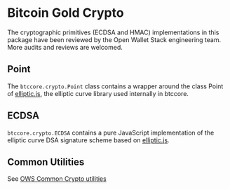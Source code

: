 # Bitcoin Gold Crypto
The cryptographic primitives (ECDSA and HMAC) implementations in this package have been reviewed by the Open Wallet Stack engineering team. More audits and reviews are welcomed.

## Point
The `btccore.crypto.Point` class contains a wrapper around the class Point of [elliptic.js](https://github.com/indutny/elliptic), the elliptic curve library used internally in btccore.

## ECDSA
`btccore.crypto.ECDSA` contains a pure JavaScript implementation of the elliptic curve DSA signature scheme based on [elliptic.js](https://github.com/indutny/elliptic).

## Common Utilities
See [OWS Common Crypto utilities](https://github.com/owstack/ows-common/blob/master/docs/crypto.md)
